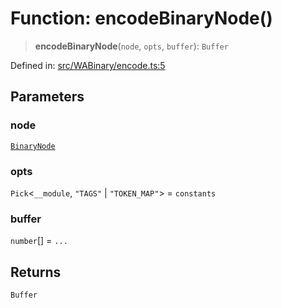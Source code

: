 # Function: encodeBinaryNode()

> **encodeBinaryNode**(`node`, `opts`, `buffer`): `Buffer`

Defined in: [src/WABinary/encode.ts:5](https://github.com/Fokusdotid/bail/blob/3856b89f13bbe82f2e10396a28cd4ef2089de845/src/WABinary/encode.ts#L5)

## Parameters

### node

[`BinaryNode`](../type-aliases/BinaryNode.md)

### opts

`Pick`\<`__module`, `"TAGS"` \| `"TOKEN_MAP"`\> = `constants`

### buffer

`number`[] = `...`

## Returns

`Buffer`
